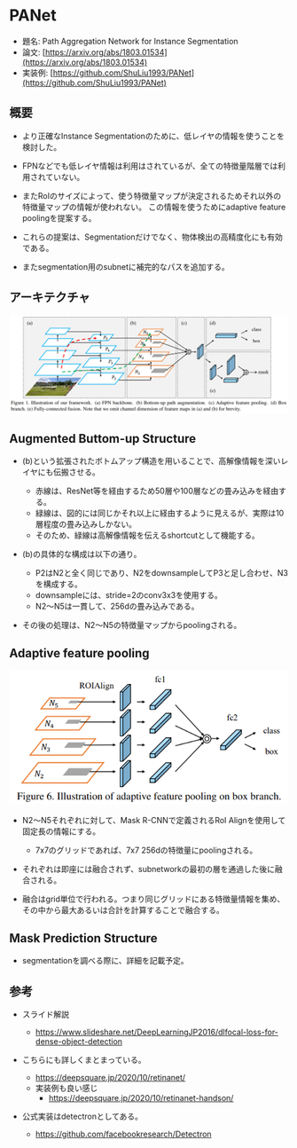 # PANet

- 題名: Path Aggregation Network for Instance Segmentation
- 論文: [https://arxiv.org/abs/1803.01534](https://arxiv.org/abs/1803.01534)
- 実装例: [https://github.com/ShuLiu1993/PANet](https://github.com/ShuLiu1993/PANet)

## 概要

- より正確なInstance Segmentationのために、低レイヤの情報を使うことを検討した。

- FPNなどでも低レイヤ情報は利用はされているが、全ての特徴量階層では利用されていない。

- またRoIのサイズによって、使う特徴量マップが決定されるためそれ以外の特徴量マップの情報が使われない。
この情報を使うためにadaptive feature poolingを提案する。

- これらの提案は、Segmentationだけでなく、物体検出の高精度化にも有効である。

- またsegmentation用のsubnetに補完的なパスを追加する。

## アーキテクチャ

![](./img/panet_architecture.png)


## Augmented Buttom-up Structure

- (b)という拡張されたボトムアップ構造を用いることで、高解像情報を深いレイヤにも伝搬させる。
  - 赤線は、ResNet等を経由するため50層や100層などの畳み込みを経由する。
  - 緑線は、図的には同じかそれ以上に経由するように見えるが、実際は10層程度の畳み込みしかない。
  - そのため、緑線は高解像情報を伝えるshortcutとして機能する。

- (b)の具体的な構成は以下の通り。
  - P2はN2と全く同じであり、N2をdownsampleしてP3と足し合わせ、N3を構成する。
  - downsampleには、stride=2のconv3x3を使用する。
  - N2～N5は一貫して、256dの畳み込みである。

- その後の処理は、N2～N5の特徴量マップからpoolingされる。

## Adaptive feature pooling

![](./img/panet_adaptive_feature_pooling.png)

- N2～N5それぞれに対して、Mask R-CNNで定義されるRoI Alignを使用して固定長の情報にする。
  - 7x7のグリッドであれば、7x7 256dの特徴量にpoolingされる。

- それぞれは即座には融合されず、subnetworkの最初の層を通過した後に融合される。

- 融合はgrid単位で行われる。つまり同じグリッドにある特徴量情報を集め、その中から最大あるいは合計を計算することで融合する。

## Mask Prediction Structure

- segmentationを調べる際に、詳細を記載予定。

## 参考

- スライド解説
  - https://www.slideshare.net/DeepLearningJP2016/dlfocal-loss-for-dense-object-detection

- こちらにも詳しくまとまっている。
  - https://deepsquare.jp/2020/10/retinanet/
  - 実装例も良い感じ
    - https://deepsquare.jp/2020/10/retinanet-handson/

- 公式実装はdetectronとしてある。
  - https://github.com/facebookresearch/Detectron
